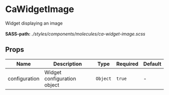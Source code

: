 # CaWidgetImage

Widget displaying an image<br><br> **SASS-path:** _./styles/components/molecules/ca-widget-image.scss_

## Props

<!-- @vuese:CaWidgetImage:props:start -->
|Name|Description|Type|Required|Default|
|---|---|---|---|---|
|configuration|Widget configuration object|`Object`|`true`|-|

<!-- @vuese:CaWidgetImage:props:end -->


